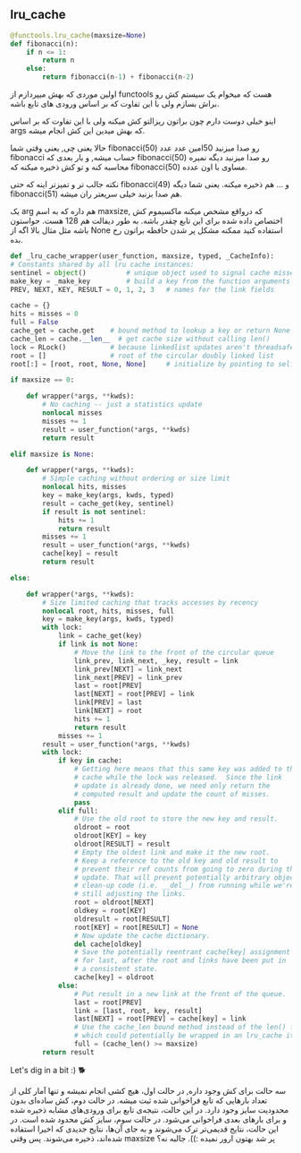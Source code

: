 ## lru_cache

```python
@functools.lru_cache(maxsize=None)
def fibonacci(n):
    if n <= 1:
        return n
    else:
        return fibonacci(n-1) + fibonacci(n-2)
```


اولین موردی که بهش میپردازم از functools هست که میخوام یک سیستم کش رو براش بسازم
ولی با این تفاوت که بر اساس ورودی های تابع باشه.

اینو خیلی دوست دارم چون براتون ریزالتو کش میکنه ولی با این تفاوت که بر اساس args که بهش میدین این کش انجام میشه.

حالا یعنی چی, یعنی وقتی شما fibonacci(50) رو صدا میزنید 50امین عدد عدد fibonacci حساب میشه, و بار بعدی که fibonacci(50)  رو صدا میزنید دیگه نمیره محاسبه کنه و تو کش ذخیره میکنه که fibonacci(50)  مساوی با اون عدده.

نکته جالب تر و تمیزتر اینه که حتی fibonacci(49)  و ... هم ذخیره میکنه. یعنی شما دیگه fibonacci(51)  هم صدا بزنید خیلی سریعتر ران میشه.  

یک arg هم داره که به اسم maxsize, که درواقع مشخص میکنه ماکسیموم کش اختصاص داده شده برای این تابع چقدر باشه. 
به طور دیفالت هم 128 هست. حواستون باشه مثل مثال بالا اگه از None استفاده کنید ممکنه مشکل پر شدن حافظه براتون رخ بده. 



```python
def _lru_cache_wrapper(user_function, maxsize, typed, _CacheInfo):
# Constants shared by all lru cache instances:
sentinel = object()          # unique object used to signal cache misses
make_key = _make_key         # build a key from the function arguments
PREV, NEXT, KEY, RESULT = 0, 1, 2, 3   # names for the link fields

cache = {}
hits = misses = 0
full = False
cache_get = cache.get    # bound method to lookup a key or return None
cache_len = cache.__len__  # get cache size without calling len()
lock = RLock()           # because linkedlist updates aren't threadsafe
root = []                # root of the circular doubly linked list
root[:] = [root, root, None, None]     # initialize by pointing to self

if maxsize == 0:

    def wrapper(*args, **kwds):
        # No caching -- just a statistics update
        nonlocal misses
        misses += 1
        result = user_function(*args, **kwds)
        return result

elif maxsize is None:

    def wrapper(*args, **kwds):
        # Simple caching without ordering or size limit
        nonlocal hits, misses
        key = make_key(args, kwds, typed)
        result = cache_get(key, sentinel)
        if result is not sentinel:
            hits += 1
            return result
        misses += 1
        result = user_function(*args, **kwds)
        cache[key] = result
        return result

else:

    def wrapper(*args, **kwds):
        # Size limited caching that tracks accesses by recency
        nonlocal root, hits, misses, full
        key = make_key(args, kwds, typed)
        with lock:
            link = cache_get(key)
            if link is not None:
                # Move the link to the front of the circular queue
                link_prev, link_next, _key, result = link
                link_prev[NEXT] = link_next
                link_next[PREV] = link_prev
                last = root[PREV]
                last[NEXT] = root[PREV] = link
                link[PREV] = last
                link[NEXT] = root
                hits += 1
                return result
            misses += 1
        result = user_function(*args, **kwds)
        with lock:
            if key in cache:
                # Getting here means that this same key was added to the
                # cache while the lock was released.  Since the link
                # update is already done, we need only return the
                # computed result and update the count of misses.
                pass
            elif full:
                # Use the old root to store the new key and result.
                oldroot = root
                oldroot[KEY] = key
                oldroot[RESULT] = result
                # Empty the oldest link and make it the new root.
                # Keep a reference to the old key and old result to
                # prevent their ref counts from going to zero during the
                # update. That will prevent potentially arbitrary object
                # clean-up code (i.e. __del__) from running while we're
                # still adjusting the links.
                root = oldroot[NEXT]
                oldkey = root[KEY]
                oldresult = root[RESULT]
                root[KEY] = root[RESULT] = None
                # Now update the cache dictionary.
                del cache[oldkey]
                # Save the potentially reentrant cache[key] assignment
                # for last, after the root and links have been put in
                # a consistent state.
                cache[key] = oldroot
            else:
                # Put result in a new link at the front of the queue.
                last = root[PREV]
                link = [last, root, key, result]
                last[NEXT] = root[PREV] = cache[key] = link
                # Use the cache_len bound method instead of the len() function
                # which could potentially be wrapped in an lru_cache itself.
                full = (cache_len() >= maxsize)
        return result
```

Let's dig in a bit :) 🐕

سه حالت برای کش وجود داره,
در حالت اول، هیچ کشی انجام نمیشه و تنها آمار کلی از تعداد بارهایی که تابع فراخوانی شده ثبت میشه.
در حالت دوم، کش ساده‌ای بدون محدودیت سایز وجود دارد. در این حالت، نتیجه‌ی تابع برای ورودی‌های مشابه ذخیره شده و برای بارهای بعدی فراخوانی می‌شود.
در حالت سوم، سایز کش محدود شده است. در این حالت، نتایج قدیمی‌تر ترک می‌شوند و به جای آن‌ها، نتایج جدیدی که اخیرا استفاده شده‌اند، ذخیره می‌شوند. پس وقتی maxsize پر شد بهتون ارور نمیده :)). جالبه نه؟
